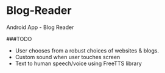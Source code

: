 Blog-Reader
===========

Android App - Blog Reader

###TODO
- User chooses from a robust choices of websites & blogs.
- Custom sound when user touches screen
- Text to human speech/voice using FreeTTS library
